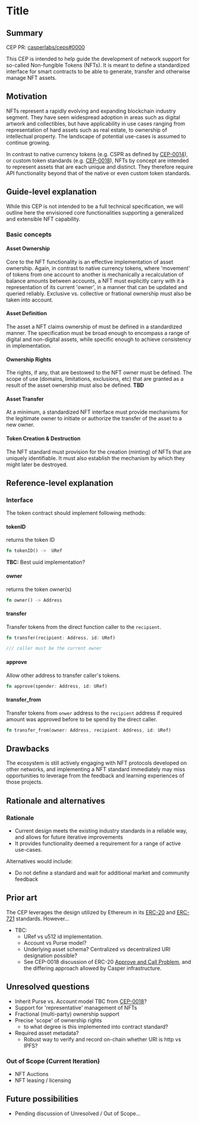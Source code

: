 # Title

## Summary

[summary]: #summary

CEP PR: [casperlabs/ceps#0000](https://github.com/casperlabs/ceps/pull/0000)

This CEP is intended to help guide the development of network support for so-called Non-fungible Tokens (NFTs). It is meant to define a standardized interface for smart contracts to be able to generate, transfer and otherwise manage NFT assets.

## Motivation

[motivation]: #motivation

NFTs represent a rapidly evolving and expanding blockchain industry segment. They have seen widespread adoption in areas such as digital artwork and collectibles, but have applicability in use cases ranging from representation of hard assets such as real estate, to ownership of intellectual property. The landscape of potential use-cases is assumed to continue growing.  

In contrast to native currency tokens (e.g. CSPR as defined by [CEP-0014](https://github.com/casper-network/ceps/blob/master/text/0014-native-currency.md)), or custom token standards (e.g. [CEP-0018](https://github.com/zie1ony/ceps/blob/token/text/0018-token-standard.md)), NFTs by concept are intended to represent assets that are each unique and distinct. They therefore require API functionality beyond that of the native or even custom token standards.

## Guide-level explanation

[guide-level-explanation]: #guide-level-explanation

While this CEP is not intended to be a full technical specification, we will outline here the envisioned core functionalities supporting a generalized and extensible NFT capability.

### Basic concepts

#### Asset Ownership
Core to the NFT functionality is an effective implementation of asset ownership. Again, in contrast to native currency tokens, where 'movement' of tokens from one account to another is mechanically a recalculation of balance amounts between accounts, a NFT must explicitly carry with it a representation of its current 'owner', in a manner that can be updated and queried reliably. Exclusive vs. collective or frational ownership must also be taken into account. 

#### Asset Definition
The asset a NFT claims ownership of must be defined in a standardized manner. The specification must be broad enough to encompass a range of digital and non-digital assets, while specific enough to achieve consistency in implementation.   

#### Ownership Rights
The rights, if any, that are bestowed to the NFT owner must be defined. The scope of use (domains, limitations, exclusions, etc) that are granted as a result of the asset ownership must also be defined. **TBD**

#### Asset Transfer
At a minimum, a standardized NFT interface must provide mechanisms for the legitimate owner to initiate or authorize the transfer of the asset to a new owner.

#### Token Creation & Destruction
The NFT standard must provision for the creation (minting) of NFTs that are uniquely identifiable. It must also establish the mechanism by which they might later be destroyed. 

## Reference-level explanation

[reference-level-explanation]: #reference-level-explanation

### Interface
The token contract should implement following methods:

#### tokenID
returns the token ID

```rust
fn tokenID() ->  URef
```
**TBC:** Best uuid implementation?

#### owner
returns the token owner(s)

```rust
fn owner() -> Address
```

#### transfer
Transfer tokens from the direct function caller to the `recipient`.
```rust
fn transfer(recipient: Address, id: URef)

/// caller must be the current owner
```

#### approve
Allow other address to transfer caller's tokens.

```rust
fn approve(spender: Address, id: URef)
```

#### transfer_from
Transfer tokens from `onwer` address to the `recipient` address if required
amount was approved before to be spend by the direct caller.
```rust
fn transfer_from(owner: Address, recipient: Address, id: URef)
```

## Drawbacks

[drawbacks]: #drawbacks

The ecosystem is still actively engaging with NFT protocols developed on other networks, and implementing a NFT standard immediately may miss opportunities to leverage from the feedback and learning experiences of those projects.

## Rationale and alternatives

[rationale-and-alternatives]: #rationale-and-alternatives

### Rationale
- Current design meets the existing industry standards in a reliable way, and allows for future iterative improvements
- It provides functionality deemed a requirement for a range of active use-cases.

Alternatives would include:
- Do not define a standard and wait for additional market and community feedback

## Prior art

[prior-art]: #prior-art

The CEP leverages the design utilized by Ethereum in its [ERC-20](https://eips.ethereum.org/EIPS/eip-20) and [ERC-721](https://eips.ethereum.org/EIPS/eip-721) standards. However...

- TBC:
  - URef vs u512 id implementation.
  - Account vs Purse model?
  - Underlying asset schema? Centralized vs decentralized URI designation possible?
  - See CEP-0018 discussion of ERC-20 [Approve and Call Problem](https://github.com/zie1ony/ceps/blob/token/text/0018-token-standard.md#approve-and-call-problem), and the differing approach allowed by Casper infrastructure. 

## Unresolved questions

[unresolved-questions]: #unresolved-questions

- Inherit Purse vs. Account model TBC from [CEP-0018](https://github.com/zie1ony/ceps/blob/token/text/0018-token-standard.md#rationale)?
- Support for 'representative' management of NFTs
- Fractional (multi-party) ownership support
- Precise 'scope' of ownership rights
  - to what degree is this implemented into contract standard?
- Required asset metadata?
  - Robust way to verify and record on-chain whether URI is http vs IPFS?

### Out of Scope (Current Iteration)

- NFT Auctions
- NFT leasing / licensing

## Future possibilities

[future-possibilities]: #future-possibilities

- Pending discussion of Unresolved / Out of Scope...
